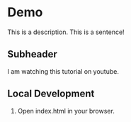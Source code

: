 # Demo

This is a description.
This is a sentence!

## Subheader

I am watching this tutorial on youtube.

## Local Development

1. Open index.html in your browser.